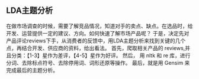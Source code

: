## LDA主题分析
在做市场调查的时候，需要了解竞品情况，知道对手的卖点、缺点。在选品时，给开发、运营提供一定的建议、方向。如何快速了解市场产品呢？
于是，决定先对产品评论reviews下手，从消费者的反馈中，用LDA主题分析来找到关键的几个点，再结合开发、供应商的资料，给出看法。
首先，爬取相关产品的 reviews,并且分类：【1-3】星作为差评，【4-5】星作为好评。
然后， 用 nltk 和 re 库，进行分词、去除标点符号、去除停用词、词形还原等操作。
最后，就是用 Gensim 来完成最后的主题分析。



